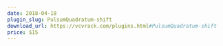 ```yaml
---
date: 2018-04-18
plugin_slug: PulsumQuadratum-shift
download_url: https://vcvrack.com/plugins.html#PulsumQuadratum-shift
price: $15
---
```


